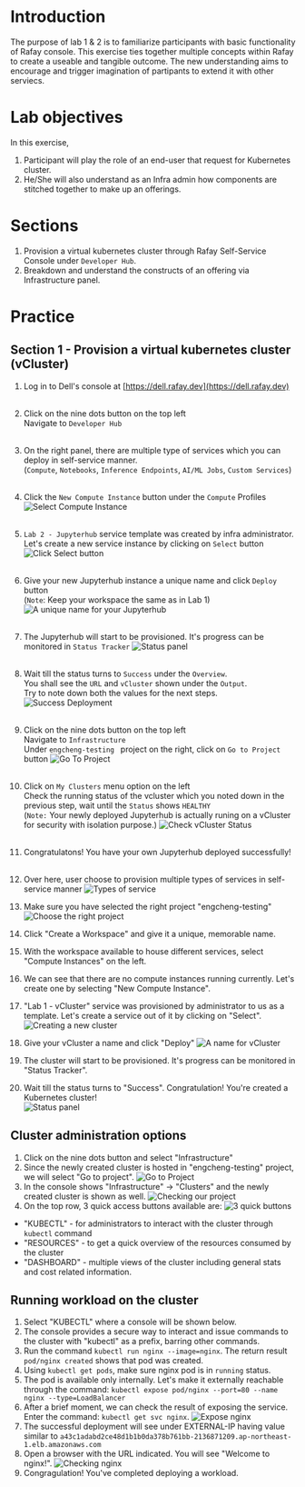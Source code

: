 # Introduction
The purpose of lab 1 & 2 is to familiarize participants with basic functionality of Rafay console. This exercise ties together multiple concepts within Rafay to create a useable and tangible outcome. The new understanding aims to encourage and trigger imagination of partipants to extend it with other serviecs.

# Lab objectives
In this exercise, 
1. Participant will play the role of an end-user that request for Kubernetes cluster.
2. He/She will also understand as an Infra admin how components are stitched together to make up an offerings.

# Sections
1. Provision a virtual kubernetes cluster through Rafay Self-Service Console under `Developer Hub`.
2. Breakdown and understand the constructs of an offering via Infrastructure panel.

# Practice
## Section 1 - Provision a virtual kubernetes cluster (vCluster)
1. Log in to Dell's console at [https://dell.rafay.dev](https://dell.rafay.dev) <br><br>
2. Click on the nine dots button on the top left <br>
   Navigate to `Developer Hub` <br><br>
3. On the right panel, there are multiple type of services which you can deploy in self-service manner. <br>
  (`Compute`, `Notebooks`, `Inference Endpoints`, `AI/ML Jobs`, `Custom Services`) <br><br>
4. Click the `New Compute Instance` button under the `Compute` Profiles
![Select Compute Instance](./assets/L1-Select-Compute-Instance.png "Select Compute Instance") <br><br>
4. `Lab 2 - Jupyterhub` service template was created by infra administrator. <br>
   Let's create a new service instance by clicking on `Select` button
![Click Select button](./assets/L2-Select-Notebook-Profiles.png "Click Select Button") <br><br>
6. Give your new Jupyterhub instance a unique name and click `Deploy` button <br>
   (`Note`: Keep your workspace the same as in Lab 1)
![A unique name for your Jupyterhub](./assets/L2-App-Name.png) <br><br>
7. The Jupyterhub will start to be provisioned. It's progress can be monitored in `Status Tracker`
![Status panel](./assets/L2-Deploy-In-Progress.png "Deployment in progress ... till Success!") <br><br>
8. Wait till the status turns to `Success` under the `Overview`. <br>
   You shall see the `URL` and `vCluster` shown under the `Output`. <br>
   Try to note down both the values for the next steps.
![Success Deployment](./assets/L2-JupyterHub-Deployed.png "Success Deployment") <br><br>
9. Click on the nine dots button on the top left <br>
   Navigate to `Infrastructure` <br>
   Under  `engcheng-testing ` project on the right, click on `Go to Project` button
![Go To Project](./assets/L2-Go-To-Project.png) <br><br>
10. Click on `My Clusters` menu option on the left <br>
   Check the running status of the vcluster which you noted down in the previous step, wait until the `Status` shows `HEALTHY` <br>
   (`Note:` Your newly deployed Jupyterhub is actually runing on a vCluster for security with isolation purpose.)
![Check vCluster Status](./assets/L2-Check-vCluster-Status.png) <br><br>
11. Congratulatons! You have your own Jupyterhub deployed successfully! <br><br>


4. Over here, user choose to provision multiple types of services in self-service manner
![Types of service](./assets/S1_4.png "Different types of services")
5. Make sure you have selected the right project "engcheng-testing" \
![Choose the right project](./assets/S1_5.png "Choose the right project")
6. Click "Create a Workspace" and give it a unique, memorable name.
7. With the workspace available to house different services, select "Compute Instances" on the left.
8. We can see that there are no compute instances running currently. Let's create one by selecting "New Compute Instance".
9. "Lab 1 - vCluster" service was provisioned by administrator to us as a template. Let's create a service out of it by clicking on "Select".
![Creating a new cluster](./assets/S1_9.png "Creating a new cluster")
10. Give your vCluster a name and click "Deploy"
![A name for vCluster](./assets/S1_10.png "Cluster name. Choose the right workspace")
11. The cluster will start to be provisioned. It's progress can be monitored in "Status Tracker".
12. Wait till the status turns to "Success". Congratulation! You're created a Kubernetes cluster! \
![Status panel](./assets/S1_12.png "Updating progress ... till Success!")

## Cluster administration options
1. Click on the nine dots button and select "Infrastructure"
2. Since the newly created cluster is hosted in "engcheng-testing" project, we will select "Go to project".
![Go to Project](./assets/S2_2.png "Selecting the right project")
3. In the console shows "Infrastructure" -> "Clusters" and the newly created cluster is shown as well. 
![Checking our project](./assets/S2_3png "Our newly created cluster is here!")
4. On the top row, 3 quick access buttons available are:
![3 quick buttons](./assets/S2_4.png "Quick access buttons")
  - "KUBECTL" - for administrators to interact with the cluster through `kubectl` command
  - "RESOURCES" - to get a quick overview of the resources consumed by the cluster
  - "DASHBOARD" - multiple views of the cluster including general stats and cost related information.

## Running workload on the cluster
1. Select "KUBECTL" where a console will be shown below.
2. The console provides a secure way to interact and issue commands to the cluster with "kubectl" as a prefix, barring other commands.
3. Run the command `kubectl run nginx --image=nginx`. The return result `pod/nginx created` shows that pod was created.
4. Using `kubectl get pods`, make sure nginx pod is in `running` status.
5. The pod is available only internally. Let's make it externally reachable through the command:
   `kubectl expose pod/nginx --port=80 --name nginx --type=LoadBalancer`
6. After a brief moment, we can check the result of exposing the service. Enter the command: `kubectl get svc nginx`.
![Expose nginx](./assets/S3_6.png "Exposing nginx service")
7. The successful deployment will see under EXTERNAL-IP having value similar to `a43c1adabd2ce48d1b1b0da378b761bb-2136871209.ap-northeast-1.elb.amazonaws.com`
8. Open a browser with the URL indicated. You will see "Welcome to nginx!".
![Checking nginx](./assets/S3_8.png "Verifying our setup.")
9. Congragulation! You've completed deploying a workload.
